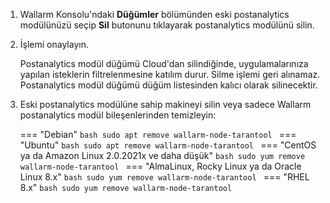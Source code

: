 1. Wallarm Konsolu'ndaki **Düğümler** bölümünden eski postanalytics modülünüzü seçip **Sil** butonunu tıklayarak postanalytics modülünü silin.
1. İşlemi onaylayın.
   
   Postanalytics modül düğümü Cloud'dan silindiğinde, uygulamalarınıza yapılan isteklerin filtrelenmesine katılım durur. Silme işlemi geri alınamaz. Postanalytics modül düğümü düğüm listesinden kalıcı olarak silinecektir.

1. Eski postanalytics modülüne sahip makineyi silin veya sadece Wallarm postanalytics modül bileşenlerinden temizleyin:

    === "Debian"
        ```bash
        sudo apt remove wallarm-node-tarantool
        ```
    === "Ubuntu"
        ```bash
        sudo apt remove wallarm-node-tarantool
        ```
    === "CentOS ya da Amazon Linux 2.0.2021x ve daha düşük"
        ```bash
        sudo yum remove wallarm-node-tarantool
        ```
    === "AlmaLinux, Rocky Linux ya da Oracle Linux 8.x"
        ```bash
        sudo yum remove wallarm-node-tarantool
        ```
    === "RHEL 8.x"
        ```bash
        sudo yum remove wallarm-node-tarantool
        ```